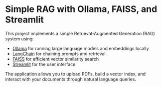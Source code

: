 # Simple RAG with Ollama, FAISS, and Streamlit

This project implements a simple Retrieval-Augmented Generation (RAG) system using:

- [Ollama](https://ollama.com/) for running large language models and embeddings locally
- [LangChain](https://www.langchain.com/) for chaining prompts and retrieval
- [FAISS](https://faiss.ai/) for efficient vector similarity search
- [Streamlit](https://streamlit.io/) for the user interface

The application allows you to upload PDFs, build a vector index, and interact with your documents through natural language queries.
